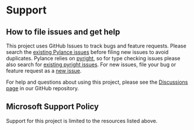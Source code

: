 # Support

## How to file issues and get help

This project uses GitHub Issues to track bugs and feature requests. Please search the [existing Pylance issues](https://github.com/microsoft/pylance-release/issues) before filing new issues to avoid duplicates. Pylance relies on [pyright](https://github.com/microsoft/pyright), so for type checking issues please also search for [existing pyright issues](https://github.com/microsoft/pyright/issues). For new issues, file your bug or feature request as a [new issue](https://github.com/microsoft/pylance-release/issues/new/choose).

For help and questions about using this project, please see the [Discussions page](https://github.com/microsoft/pylance-release/discussions) in our GitHub repository. 

## Microsoft Support Policy

Support for this project is limited to the resources listed above.
